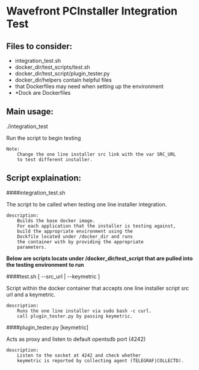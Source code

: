 # Wavefront PCInstaller Integration Test

## Files to consider:
+ integration\_test.sh
+ docker\_dir/test\_scripts/test.sh
+ docker\_dir/test\_script/plugin\_tester.py
+ docker\_dir/helpers contain helpful files
+ that Dockerfiles may need when setting up the environment
+ \*Dock are Dockerfiles

## Main usage:
./integration\_test

Run the script to begin testing
    
    Note:
        Change the one line installer src link with the var SRC_URL
        to test different installer.

## Script explaination:
####integration\_test.sh

The script to be called when testing one line installer
integration.

    description:
        Builds the base docker image.
        For each application that the installer is testing against,
        build the appropriate environment using the
        Dockfile located under /docker_dir and runs
        the container with by providing the appropriate
        parameters.
    
**Below are scripts locate under  /docker\_dir/test\_script
that are pulled into the testing environment to run**

####test.sh [ --src\_url <url> | --keymetric <keyword> ]

Script within the docker container that accepts
one line installer script src url and a keymetric.

    description: 
        Runs the one line installer via sudo bash -c curl.
        call plugin_tester.py by passing keymetric.

####plugin\_tester.py [keymetric]

Acts as proxy and listen to default opentsdb port (4242)

    description:
        Listen to the socket at 4242 and check whether
        keymetric is reported by collecting agent (TELEGRAF|COLLECTD).
